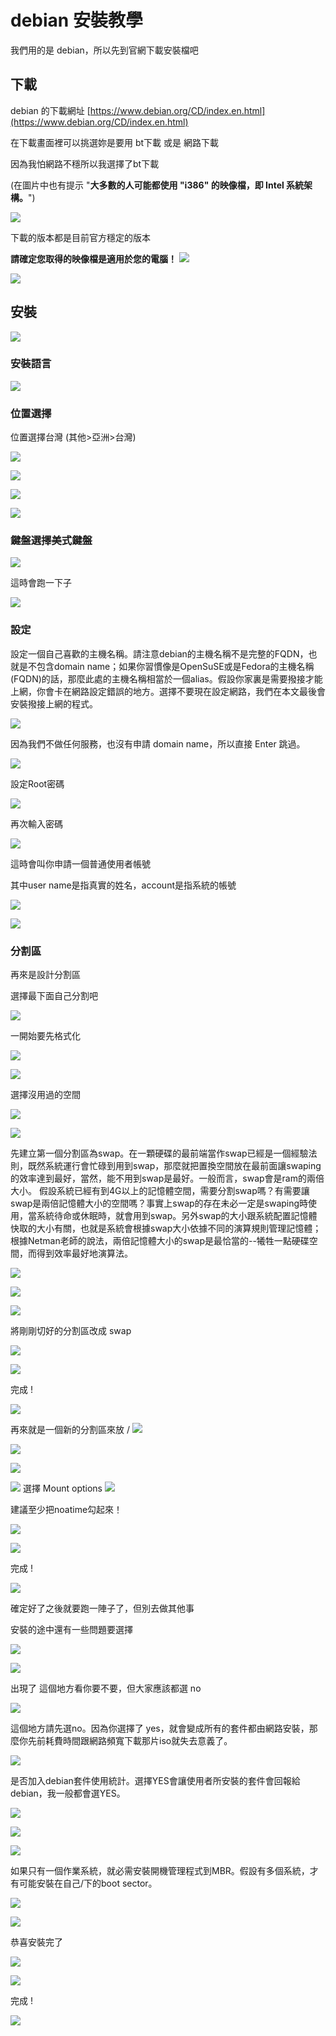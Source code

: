 # debian 安裝教學

我們用的是 debian，所以先到官網下載安裝檔吧

## 下載

debian 的下載網址 [https://www.debian.org/CD/index.en.html](https://www.debian.org/CD/index.en.html)

在下載畫面裡可以挑選妳是要用 bt下載 或是 網路下載

因為我怕網路不穩所以我選擇了bt下載

(在圖片中也有提示 "__大多數的人可能都使用 "i386" 的映像檔，即 Intel 系統架構。__")

![](./debian_0.PNG)

下載的版本都是目前官方穩定的版本

__請確定您取得的映像檔是適用於您的電腦！__
![](./debian_1.PNG)

![](./debian_2.PNG)
## 安裝
![](./debian_3.PNG)

### 安裝語言

![](./debian_4.PNG)

### 位置選擇
位置選擇台灣 (其他>亞洲>台灣)

![](./debian_5.PNG)

![](./debian_6.PNG)

![](./debian_7.PNG)

![](./debian_8.PNG)

### 鍵盤選擇美式鍵盤

![](./debian_9.PNG)

這時會跑一下子

![](./debian_10.PNG)

### 設定

設定一個自己喜歡的主機名稱。請注意debian的主機名稱不是完整的FQDN，也就是不包含domain name；如果你習慣像是OpenSuSE或是Fedora的主機名稱(FQDN)的話，那麼此處的主機名稱相當於一個alias。假設你家裏是需要撥接才能上網，你會卡在網路設定錯誤的地方。選擇不要現在設定網路，我們在本文最後會安裝撥接上網的程式。

![](./debian_11.PNG)

因為我們不做任何服務，也沒有申請 domain name，所以直接 Enter 跳過。

![](./debian_12.PNG)

設定Root密碼

![](./debian_13.PNG)

再次輸入密碼

![](./debian_14.PNG)

這時會叫你申請一個普通使用者帳號

其中user name是指真實的姓名，account是指系統的帳號

![](./debian_15.PNG)

![](./debian_16.PNG)

### 分割區

再來是設計分割區

選擇最下面自己分割吧

![](./debian_17.PNG)

一開始要先格式化

![](./debian_18.PNG)

![](./debian_19.PNG)

選擇沒用過的空間

![](./debian_20.PNG)

![](./debian_21.PNG)

先建立第一個分割區為swap。在一顆硬碟的最前端當作swap已經是一個經驗法則，既然系統運行會忙碌到用到swap，那麼就把置換空間放在最前面讓swaping的效率達到最好，當然，能不用到swap是最好。一般而言，swap會是ram的兩倍大小。
假設系統已經有到4G以上的記憶體空間，需要分割swap嗎？有需要讓swap是兩倍記憶體大小的空間嗎？事實上swap的存在未必一定是swaping時使用，當系統待命或休眠時，就會用到swap。另外swap的大小跟系統配置記憶體快取的大小有關，也就是系統會根據swap大小依據不同的演算規則管理記憶體；根據Netman老師的說法，兩倍記憶體大小的swap是最恰當的--犧牲一點硬碟空間，而得到效率最好地演算法。

![](./debian_22.PNG)

![](./debian_23.PNG)

![](./debian_24.PNG)

將剛剛切好的分割區改成 swap

![](./debian_25.PNG)

![](./debian_26.PNG)

完成 !

![](./debian_27.PNG)

再來就是一個新的分割區來放 /
![](./debian_28.PNG)

![](./debian_29.PNG)

![](./debian_30.PNG)

![](./debian_31.PNG)
選擇 Mount options
![](./debian_32.PNG)

建議至少把noatime勾起來！

![](./debian_33.PNG)

![](./debian_34.PNG)

完成 !

![](./debian_35.PNG)

確定好了之後就要跑一陣子了，但別去做其他事

安裝的途中還有一些問題要選擇

![](./debian_36.PNG)

![](./debian_37.PNG)

出現了  這個地方看你要不要，但大家應該都選 no

![](./debian_38.PNG)

這個地方請先選no。因為你選擇了 yes，就會變成所有的套件都由網路安裝，那麼你先前耗費時間跟網路頻寬下載那片iso就失去意義了。

![](./debian_39.PNG)

是否加入debian套件使用統計。選擇YES會讓使用者所安裝的套件會回報給debian，我一般都會選YES。

![](./debian_40.PNG)

![](./debian_41.PNG)

![](./debian_42.PNG)

如果只有一個作業系統，就必需安裝開機管理程式到MBR。假設有多個系統，才有可能安裝在自己/下的boot sector。

![](./debian_43.PNG)

![](./debian_44.PNG)

恭喜安裝完了

![](./debian_45.PNG)

![](./debian_46.PNG)

完成 !

![](./debian_47.PNG)
